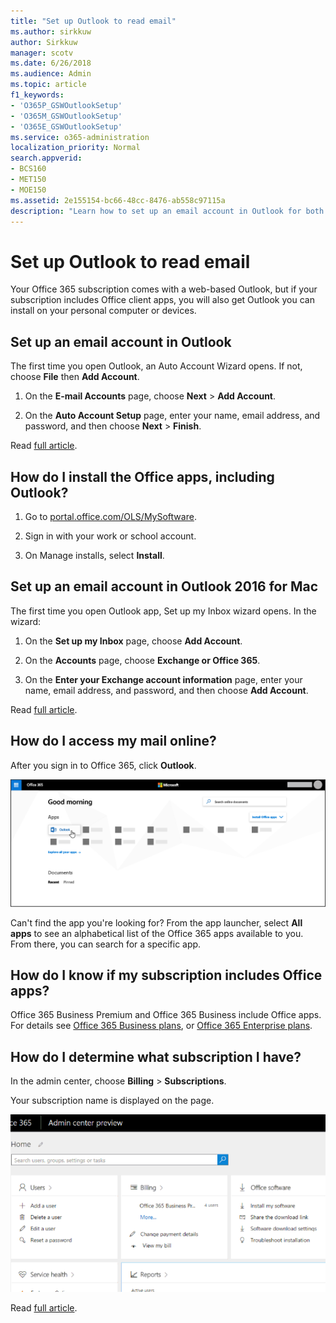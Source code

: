 ```yaml
---
title: "Set up Outlook to read email"
ms.author: sirkkuw
author: Sirkkuw
manager: scotv
ms.date: 6/26/2018
ms.audience: Admin
ms.topic: article
f1_keywords:
- 'O365P_GSWOutlookSetup'
- 'O365M_GSWOutlookSetup'
- 'O365E_GSWOutlookSetup'
ms.service: o365-administration
localization_priority: Normal
search.appverid:
- BCS160
- MET150
- MOE150
ms.assetid: 2e155154-bc66-48cc-8476-ab558c97115a
description: "Learn how to set up an email account in Outlook for both Windows and Mac, and about installing Office apps and accessing emails online."
---
```


# Set up Outlook to read email

Your Office 365 subscription comes with a web-based Outlook, but if your subscription includes Office client apps, you will also get Outlook you can install on your personal computer or devices.
  
## Set up an email account in Outlook

The first time you open Outlook, an Auto Account Wizard opens. If not, choose **File** then **Add Account**.
  
1. On the **E-mail Accounts** page, choose **Next** \> **Add Account**.
    
2. On the **Auto Account Setup** page, enter your name, email address, and password, and then choose **Next** \> **Finish**.
    
Read [full article](https://support.office.com/article/6e27792a-9267-4aa4-8bb6-c84ef146101b.aspx).
  
## How do I install the Office apps, including Outlook?

1. Go to [portal.office.com/OLS/MySoftware](https://portal.office.com/OLS/MySoftware.aspx).
    
2. Sign in with your work or school account.
    
3. On Manage installs, select **Install**.
    
## Set up an email account in Outlook 2016 for Mac

The first time you open Outlook app, Set up my Inbox wizard opens. In the wizard: 
  
1. On the **Set up my Inbox** page, choose **Add Account**.
    
2. On the **Accounts** page, choose **Exchange or Office 365**.
    
3. On the **Enter your Exchange account information** page, enter your name, email address, and password, and then choose **Add Account**.
    
Read [full article](https://support.office.com/article/6e27792a-9267-4aa4-8bb6-c84ef146101b.aspx#PickTab=Outlook_for_Mac). 
  
## How do I access my mail online?

After you sign in to Office 365, click **Outlook**.
  
![The Office 365 home page with the Outlook app highlighted](../media/3ceee838-9d85-4af3-95a6-fbcee11036f4.png)
  
Can't find the app you're looking for? From the app launcher, select **All apps** to see an alphabetical list of the Office 365 apps available to you. From there, you can search for a specific app. 
  
## How do I know if my subscription includes Office apps?

Office 365 Business Premium and Office 365 Business include Office apps. For details see [Office 365 Business plans](https://go.microsoft.com/fwlink/p/?LinkId=723731), or [Office 365 Enterprise plans](https://go.microsoft.com/fwlink/p/?LinkId=800029).
  
## How do I determine what subscription I have?

In the admin center, choose **Billing** \> **Subscriptions**. 
  
Your subscription name is displayed on the page.
  
![Go to Billling to view your subscriptions](../media/871a31e7-98bf-406e-9098-1a2da6a7cab0.gif)
  
Read [full article](../admin-overview/what-subscription-do-i-have-0.md).
  

